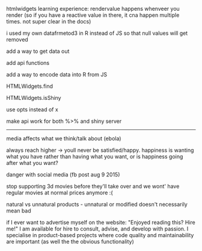 htmlwidgets learning experience:
rendervalue happens whenveer you render (so if you have a reactive value in there, it cna happen multiple times. not super clear in the docs)

i used my own datafrmetod3 in R instead of JS so that null values will get removed

add a way to get data out

add api functions

add a way to encode data into R from JS


HTMLWidgets.find

HTMLWidgets.isShiny

use opts instead of x

make api work for both %>% and shiny server

---

media affects what we think/talk about (ebola)

always reach higher -> youll never be satisfied/happy. happiness is wanting what you have rather than having what you want, or is happiness going after what you want?

danger with social media (fb post aug 9 2015)

stop supporting 3d movies before they'll take over and we wont' have regular movies at normal prices anymore :(

natural vs unnatural products - unnatural or modified doesn't necessarily mean bad


if I ever want to advertise myself on the website: "Enjoyed reading this? Hire me!" I am available for hire to consult, advise, and develop with passion. I specialise in product-based projects where code quality and maintainability are important (as well the the obvious functionality)

